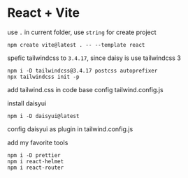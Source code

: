 # React + Vite

use `.` in current folder, use `string` for create project

```shell
npm create vite@latest . -- --template react
```

spefic tailwindcss to `3.4.17`, since daisy is use tailwindcss 3

```shell
npm i -D tailwindcss@3.4.17 postcss autoprefixer
npx tailwindcss init -p
```

add tailwind.css in code base
config tailwind.config.js

install daisyui

```shell
npm i -D daisyui@latest
```
config daisyui as plugin in tailwind.config.js

add my favorite tools

```shell
npm i -D prettier
npm i react-helmet
npm i react-router
```
